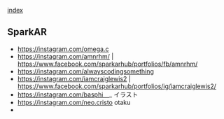 
[index](https://github.com/kitasenjudesign/bookmarks/blob/master/README.md)

## SparkAR

* https://instagram.com/omega.c
* https://instagram.com/amnrhm/ | https://www.facebook.com/sparkarhub/portfolios/fb/amnrhm/
* https://instagram.com/alwayscodingsomething
* https://instagram.com/iamcraiglewis2 | https://www.facebook.com/sparkarhub/portfolios/ig/iamcraiglewis2/
* https://instagram.com/basphi　_ イラスト
* https://instagram.com/neo.cristo otaku
* 
